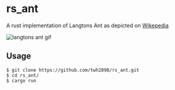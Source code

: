 rs_ant
======

A rust implementation of Langtons Ant as depicted on [Wikepedia](https://en.wikipedia.org/wiki/Langton%27s_ant)

![langtons ant gif](https://upload.wikimedia.org/wikipedia/commons/0/09/LangtonsAntAnimated.gif)

## Usage
```
$ git clone https://github.com/twh2898/rs_ant.git
$ cd rs_ant/
$ cargo run
```

